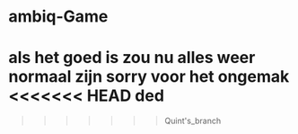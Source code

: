 # ambiq-Game

als het goed is zou nu alles weer normaal zijn sorry voor het ongemak
<<<<<<< HEAD
ded
=======

>>>>>>> Quint's_branch
